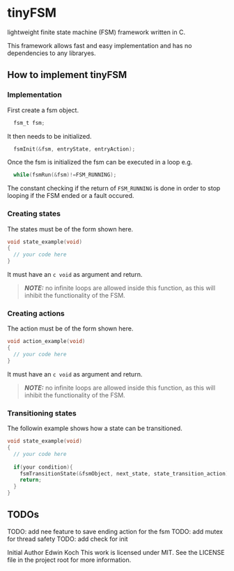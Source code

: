 # tinyFSM

lightweight finite state machine (FSM) framework written in C.

This framework allows fast and easy implementation and has no dependencies to any libraryes.

## How to implement tinyFSM

### Implementation <a name="p_1"></a>

First create a fsm object.
```c
  fsm_t fsm;
```
It then needs to be initialized.
```c
  fsmInit(&fsm, entryState, entryAction);
```
Once the fsm is initialized the fsm can be executed in a loop e.g. 
```c
  while(fsmRun(&fsm)!=FSM_RUNNING);
```
The constant checking if the return of `FSM_RUNNING` is done in order to stop looping if the FSM ended or a fault occured.

### Creating states  <a name="p_2"></a>

The states must be of the form shown here.
```c
void state_example(void)
{
  // your code here
}
```
It must have an ```c void``` as argument and return.

> **_NOTE:_**  no infinite loops are allowed inside this function, as this will inhibit the functionality of the FSM.

### Creating actions  <a name="p_3"></a>

The action must be of the form shown here.
```c
void action_example(void)
{
  // your code here
}
```
It must have an ```c void``` as argument and return.

> **_NOTE:_**  no infinite loops are allowed inside this function, as this will inhibit the functionality of the FSM.

### Transitioning states  <a name="p_4"></a>

The followin example shows how a state can be transitioned.

```c
void state_example(void)
{
  // your code here
  
  if(your condition){
    fsmTransitionState(&fsmObject, next_state, state_transition_action);
    return;
  }
}
```

## TODOs

TODO: add nee feature to save ending action for the fsm
TODO: add mutex for thread safety
TODO: add check for init

Initial Author Edwin Koch
This work is licensed under MIT. See the LICENSE file in the project root for more information.
